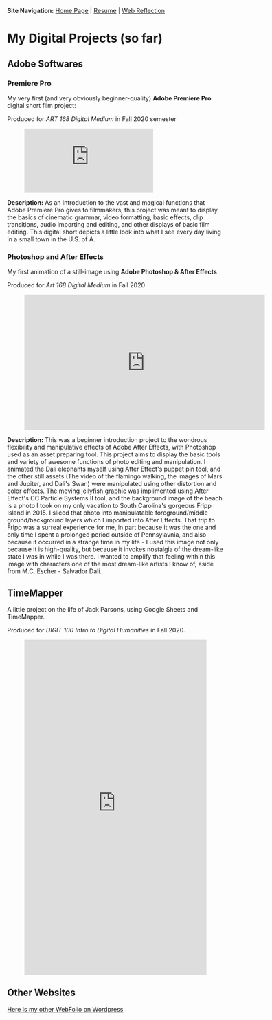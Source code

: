 <b>Site Navigation:</b>
[Home Page](index.md) |
[Resume](resume.md) |
[Web Reflection](relfection.md)

# My Digital Projects (so far)

## Adobe Softwares

### Premiere Pro

My very first (and very obviously beginner-quality) **Adobe Premiere Pro** digital short film project:

Produced for *ART 168 Digital Medium* in Fall 2020 semester

<figure class="video_container">
  <iframe src="https://www.youtube.com/embed/W07E3NOc7pQ" frameborder="0" allowfullscreen="true"> </iframe>
</figure>


**Description:** As an introduction to the vast and magical functions that Adobe Premiere Pro gives to filmmakers, this project was meant to display the basics of cinematic grammar, video formatting, basic effects, clip transitions, audio importing and editing, and other displays of basic film editing. This digital short depicts a little look into what I see every day living in a small town in the U.S. of A.

### Photoshop and After Effects

My first animation of a still-image using **Adobe Photoshop & After Effects**

Produced for *Art 168 Digital Medium* in Fall 2020

<figure class="video_container">
<iframe width="560" height="315" src="https://www.youtube.com/embed/2Q3hN0gADxw" frameborder="0" allow="accelerometer; autoplay; clipboard-write; encrypted-media; gyroscope; picture-in-picture" allowfullscreen></iframe>
  </figure>
  
**Description:** This was a beginner introduction project to the wondrous flexibility and manipulative effects of Adobe After Effects, with Photoshop used as an asset preparing tool. This project aims to display the basic tools and variety of awesome functions of photo editing and manipulation. I animated the Dali elephants myself using After Effect's puppet pin tool, and the other still assets (The video of the flamingo walking, the images of Mars and Jupiter, and Dali's Swan) were manipulated using other distortion and color effects. The moving jellyfish graphic was implimented using After Effect's CC Particle Systems II tool, and the background image of the beach is a photo I took on my only vacation to South Carolina's gorgeous Fripp Island in 2015. I sliced that photo into manipulatable foreground/middle ground/background layers which I imported into After Effects. That trip to Fripp was a surreal experience for me, in part because it was the one and only time I spent a prolonged period outside of Pennsylavnia, and also because it occurred in a strange time in my life - I used this image not only because it is high-quality, but because it invokes nostalgia of the dream-like state I was in while I was there. I wanted to amplify that feeling within this image with characters one of the most dream-like artists I know of, aside from M.C. Escher - Salvador Dali. 

## TimeMapper

A little project on the life of Jack Parsons, using Google Sheets and TimeMapper.

Produced for *DIGIT 100 Intro to Digital Humanities* in Fall 2020.

<figure>
<iframe src="http://timemapper.okfnlabs.org/anon/801vn2-timemapstarter-digit100?embed=1" frameborder="0" style="border: none;" width="100%" height="780;"></iframe>
</figure>

## Other Websites

[Here is my other WebFolio on Wordpress](https://sites.psu.edu/mborgiadigportfolio/)
